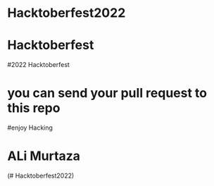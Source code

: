 # Hacktoberfest2022


# Hacktoberfest

#2022 Hacktoberfest


# you can send your pull request to this repo

#enjoy Hacking


# ALi Murtaza 


(# Hacktoberfest2022)
